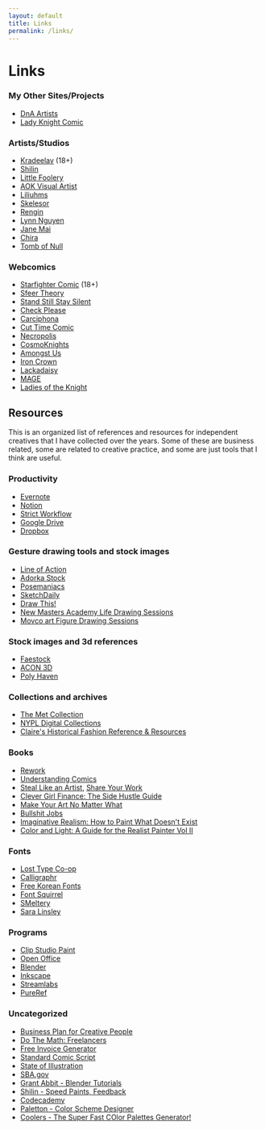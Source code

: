```yaml
---
layout: default
title: Links
permalink: /links/
---
```

# Links

### My Other Sites/Projects

<ul class="tag">
  <li><a href="http://www.dnaartists.net/" class="tag_name">DnA Artists</a></li>
  <li><a href="http://ladyknightcomic.tumblr.com" class="tag_name">Lady Knight Comic</a></li>
</ul>

### Artists/Studios

<ul class="tag">
  <li><a href="https://www.kradeelav.com/" class="tag_name">Kradeelav</a> (18+)</li>
  <li><a href="https://shilinhuang.com/" class="tag_name">Shilin</a></li>
  <li><a href="https://www.littlefoolery.com/" class="tag_name">Little Foolery</a></li>
  <li><a href="https://aokvisualartist.com/" class="tag_name">AOK Visual Artist</a></li>
  <li><a href="https://liliuhms.com/" class="tag_name">Liliuhms</a></li>
  <li><a href="https://skelesor.com/" class="tag_name">Skelesor</a></li>
  <li><a href="https://www.rengintumer.com/" class="tag_name">Rengin</a></li>
  <li><a href="http://www.teeething.com/" class="tag_name">Lynn Nguyen</a></li>
  <li><a href="https://www.janemai.co/" class="tag_name">Jane Mai</a></li>
  <li><a href="https://www.jaydaitkaci.com/" class="tag_name">Chira</a></li>
  <li><a href="https://www.tombofnull.art/" class="tag_name">Tomb of Null</a></li>
</ul>
        
### Webcomics
  
- [Starfighter Comic](http://starfightercomic.com/) (18+)  
- [Sfeer Theory](https://sfeertheory.com/)  
- [Stand Still Stay Silent](http://www.sssscomic.com/)  
- [Check Please](https://omgcheckplease.tumblr.com/)  
- [Carciphona](https://carciphona.com/)  
- [Cut Time Comic](https://www.cuttimecomic.com/)  
- [Necropolis](https://necropoliscomic.tumblr.com/)  
- [CosmoKnights](https://www.cosmoknights.space/book-one)  
- [Amongst Us](https://amongstuscomic.com/)  
- [Iron Crown](https://ironcrown.kradeelav.com/)  
- [Lackadaisy](https://lackadaisy.foxprints.com/)  
- [MAGE](https://magecomic.com/)  
- [Ladies of the Knight](https://ladiesoftheknightcomic.com/)

## Resources

This is an organized list of references and resources for independent creatives that I have collected over the years. Some of these are business related, some are related to creative practice, and some are just tools that I think are useful.

### Productivity

<ul>
<li><a href="https://evernote.com/">Evernote</a></li>
<li><a href="https://www.notion.so/">Notion</a></li>
<li><a href="https://chrome.google.com/webstore/detail/strict-workflow/cgmnfnmlficgeijcalkgnnkigkefkbhd">Strict Workflow</a></li>
<li><a href="https://www.google.com/drive/">Google Drive</a></li>
<li><a href="https://www.dropbox.com/home">Dropbox</a></li>
</ul>

### Gesture drawing tools and stock images

<ul>
<li><a href="https://line-of-action.com/">Line of Action</a></li>
<li><a href="https://www.adorkastock.com/sketch/">Adorka Stock</a></li>
<li><a href="https://www.posemaniacs.com/">Posemaniacs</a></li>
<li><a href="http://reference.sketchdaily.net/">SketchDaily</a></li>
<li><a href="https://www.youtube.com/c/DrawThis">Draw This!</a></li>
<li><a href="https://www.youtube.com/playlist?list=PL7EWYwaF6E-Exv72kVT4yYJM2lX-Xf66I">New Masters Academy Life Drawing Sessions</a></li>
<li><a href="https://www.youtube.com/playlist?list=PLIBqsERKnPcUu8P69qf3qojAlYQnQxKUn">Movco art Figure Drawing Sessions</a></li>
</ul>

### Stock images and 3d references

<ul>
<li><a href="https://www.deviantart.com/faestock">Faestock</a></li>
<li><a href="https://www.acon3d.com/en/toon">ACON 3D</a></li>
<li><a href="https://polyhaven.com/">Poly Haven</a></li>
</ul>

### Collections and archives

<ul>
<li><a href="https://www.metmuseum.org/art/the-collection">The Met Collection</a></li>
<li><a href="https://digitalcollections.nypl.org/">NYPL Digital Collections</a></li>
<li><a href="https://docs.google.com/document/d/1R8eulTsb9Zlc7h2H917dNJZS9s0rIq9OAu7LpSS9F2k/edit?usp=sharing">Claire's Historical Fashion Reference & Resources</a></li>
</ul>

### Books

<ul>
<li><a href="https://bookshop.org/books/rework-9780307463746/9780307463746">Rework</a></li>
<li><a href="https://bookshop.org/books/understanding-comics-the-invisible-art/9780060976255">Understanding Comics</a></li>
<li><a href="https://bookshop.org/books/steal-like-an-artist-10-things-nobody-told-you-about-being-creative/9780761169253">Steal Like an Artist</a>, <a href="https://bookshop.org/books?keywords=share+your+work">Share Your Work</a></li>
<li><a href="https://bookshop.org/books/clever-girl-finance-the-side-hustle-guide-build-a-successful-side-hustle-and-increase-your-income/9781119771371">Clever Girl Finance: The Side Hustle Guide</a></li>
<li><a href="https://bookshop.org/books?keywords=make+your+art+no+matter+what">Make Your Art No Matter What</a></li>
<li><a href="https://bookshop.org/books/bullshit-jobs-a-theory-9781508264668/9781501143335">Bullshit Jobs</a></li>
<li><a href="https://bookshop.org/books/imaginative-realism-how-to-paint-what-doesn-t-exist/9780740785504">Imaginative Realism: How to Paint What Doesn't Exist</a></li>
<li><a href="https://bookshop.org/books/color-and-light-a-guide-for-the-realist-paintervolume-2/9780740797712">Color and Light: A Guide for the Realist Painter Vol II</a></li>
</ul>

### Fonts

<ul>
<li><a href="http://losttype.com/">Lost Type Co-op</a></li>
<li><a href="https://www.calligraphr.com/en/">Calligraphr</a></li>
<li><a href="https://www.freekoreanfont.com/">Free Korean Fonts</a></li>
<li><a href="https://www.fontsquirrel.com/">Font Squirrel</a></li>
<li><a href="http://www.smeltery.net/fonts/?c=free">SMeltery</a></li>
<li><a href="https://ko-fi.com/salinsley">Sara Linsley</a></li>
</ul>

### Programs

<ul>
<li><a href="https://www.clipstudio.net/en/">Clip Studio Paint</a></li>
<li><a href="https://www.openoffice.org/">Open Office</a></li>
<li><a href="https://www.blender.org/">Blender</a></li>
<li><a href="https://inkscape.org/">Inkscape</a></li>
<li><a href="https://streamlabs.com/">Streamlabs</a></li>
<li><a href="https://www.pureref.com/">PureRef</a></li>
</ul>

### Uncategorized

<ul>
<li><a href="https://creativeplusbusiness.com/wp-content/uploads/2014/02/TEMPLATE_Business_Plan_for_Creatives.pdf">Business Plan for Creative People</a></li>
<li><a href="https://ilovecreatives.com/products/do-the-math-freelancer-hourly-rate">Do The Math: Freelancers</a></li>
<li><a href="https://invoice-generator.com/">Free Invoice Generator</a></li>
<li><a href="https://www.oheysteenz.com/scs-template">Standard Comic Script</a></li>
<li><a href="https://www.stateofillustration.com/">State of Illustration</a></li>
<li><a href="https://www.sba.gov/">SBA.gov</a></li>
<li><a href="https://www.youtube.com/c/GrantAbbitt">Grant Abbit - Blender Tutorials</a></li>
<li><a href="https://www.youtube.com/c/shilinTV">Shilin - Speed Paints, Feedback</a></li>
<li><a href="https://www.codecademy.com/">Codecademy</a></li>
<li><a href="https://paletton.com/">Paletton - Color Scheme Designer</a></li>
<li><a href="https://coolors.co/">Coolers - The Super Fast COlor Palettes Generator!</a></li> 
</ul>
